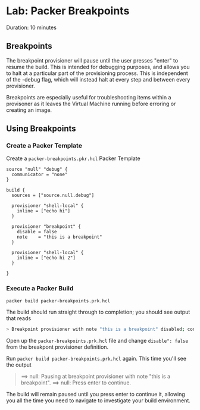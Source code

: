 # Lab: Packer Breakpoints

Duration: 10 minutes

## Breakpoints
The breakpoint provisioner will pause until the user presses "enter" to resume the build. This is intended for debugging purposes, and allows you to halt at a particular part of the provisioning process. This is independent of the -debug flag, which will instead halt at every step and between every provisioner.

Breakpoints are especially useful for troubleshooting items within a provisoner as it leaves the Virtual Machine running before erroring or creating an image.

## Using Breakpoints

### Create a Packer Template

Create a `packer-breakpoints.pkr.hcl` Packer Template

```hcl
source "null" "debug" {
  communicator = "none"
}

build {
  sources = ["source.null.debug"]

  provisioner "shell-local" {
    inline = ["echo hi"]
  }

  provisioner "breakpoint" {
    disable = false
    note    = "this is a breakpoint"
  }

  provisioner "shell-local" {
    inline = ["echo hi 2"]
  }

}
```

### Execute a Packer Build

`packer build packer-breakpoints.prk.hcl`

The build should run straight through to completion; you should see output that
reads

```bash
> Breakpoint provisioner with note "this is a breakpoint" disabled; continuing...
```

Open up the `packer-breakpoints.prk.hcl` file and change `disable": false` from the
breakpont provisioner definition.

Run `packer build packer-breakpoints.prk.hcl` again. This time you'll see the output

>==> null: Pausing at breakpoint provisioner with note "this is a breakpoint".
>==> null: Press enter to continue.

The build will remain paused until you press enter to continue it, allowing
you all the time you need to navigate to investigate your build environment.